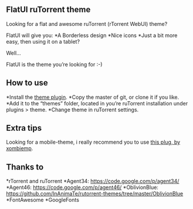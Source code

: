 FlatUI ruTorrent theme
------------------------------
Looking for a flat and awesome ruTorrent (rTorrent WebUI) theme?

FlatUI will give you:
*A Borderless design
*Nice icons
*Just a bit more easy, then using it on a tablet?

Well… 

FlatUI is the theme you’re looking for :-) 

How to use
------------------------------
*Install the [theme plugin](https://code.google.com/p/rutorrent/wiki/PluginTheme).
*Copy the master of git, or clone it if you like.
*Add it to the “themes” folder, located in you’re ruTorrent installation under plugins > theme.
*Change theme in ruTorrent settings.

Extra tips
------------------------------
Looking for a mobile-theme, i really recommend you to use [this plug, by xombiemp](https://github.com/xombiemp/rutorrentMobile).


Thanks to
------------------------------
*rTorrent and ruTorrent
*Agent34: https://code.google.com/p/agent34/
*Agent46: https://code.google.com/p/agent46/
*OblivionBlue: https://github.com/InAnimaTe/rutorrent-themes/tree/master/OblivionBlue
*FontAwesome
*GoogleFonts

